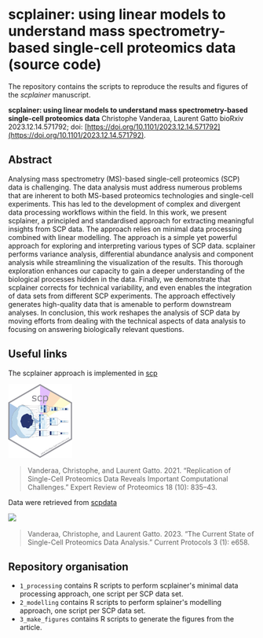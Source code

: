 # scplainer: using linear models to understand mass spectrometry-based single-cell proteomics data (source code)

The repository contains the scripts to reproduce the results and 
figures of the *scplainer* manuscript. 


**scplainer: using linear models to understand mass spectrometry-based single-cell proteomics data**
Christophe Vanderaa, Laurent Gatto bioRxiv 2023.12.14.571792; 
doi: [https://doi.org/10.1101/2023.12.14.571792](https://doi.org/10.1101/2023.12.14.571792).

## Abstract

Analysing mass spectrometry (MS)-based single-cell proteomics (SCP)
data is challenging. The data analysis must address numerous problems
that are inherent to both MS-based proteomics technologies and
single-cell experiments. This has led to the development of complex
and divergent data processing workflows within the field. In this
work, we present scplainer, a principled and standardised approach
for extracting meaningful insights from SCP data. The approach relies
on minimal data processing combined with linear modelling. The
approach is a simple yet powerful approach for exploring and
interpreting various types of SCP data. scplainer performs variance
analysis, differential abundance analysis and component analysis while
streamlining the visualization of the results. This thorough
exploration enhances our capacity to gain a deeper understanding of
the biological processes hidden in the data. Finally, we demonstrate
that scplainer corrects for technical variability, and even enables
the integration of data sets from different SCP experiments. The
approach effectively generates high-quality data that is amenable to
perform downstream analyses. In conclusion, this work reshapes the
analysis of SCP data by moving efforts from dealing with the technical
aspects of data analysis to focusing on answering biologically
relevant questions.

## Useful links 

The scplainer approach is implemented in
[scp](https://github.com/UCLouvain-CBIO/scp)

<img
src="https://raw.githubusercontent.com/UCLouvain-CBIO/scp/master/sticker/sticker.png"
height="150">

> Vanderaa, Christophe, and Laurent Gatto. 2021. “Replication of
> Single-Cell Proteomics Data Reveals Important Computational
> Challenges.” Expert Review of Proteomics 18 (10): 835–43.

Data were retrieved from
[scpdata](https://github.com/UCLouvain-CBIO/scpdata)

<img
src="https://raw.githubusercontent.com/UCLouvain-CBIO/scpdata/master/sticker/sticker.png"
height="150">

> Vanderaa, Christophe, and Laurent Gatto. 2023. “The Current State of
> Single-Cell Proteomics Data Analysis.” Current Protocols 3 (1):
> e658.

## Repository organisation

- `1_processing` contains R scripts to perform scplainer's minimal
  data processing approach, one script per SCP data set.
- `2_modelling` contains R scripts to perform splainer's modelling
 approach, one script per SCP data set.
- `3_make_figures` contains R scripts to generate the figures from the
  article. 
